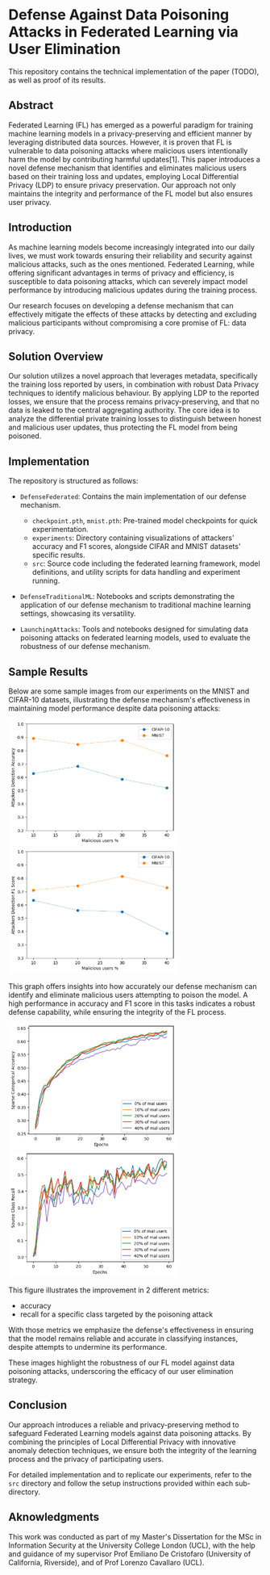 # Defense Against Data Poisoning Attacks in Federated Learning via User Elimination

This repository contains the technical implementation of the paper (TODO), as well as proof of its results.

## Abstract

Federated Learning (FL) has emerged as a powerful paradigm for training machine learning models in a privacy-preserving and efficient manner by leveraging distributed data sources. However, it is proven that FL is vulnerable to data poisoning attacks where malicious users intentionally harm the model by contributing harmful updates[1]. This paper introduces a novel defense mechanism that identifies and eliminates malicious users based on their training loss and updates, employing Local Differential Privacy (LDP) to ensure privacy preservation. Our approach not only maintains the integrity and performance of the FL model but also ensures user privacy.

## Introduction

As machine learning models become increasingly integrated into our daily lives, we must work towards ensuring their reliability and security against malicious attacks, such as the ones mentioned. Federated Learning, while offering significant advantages in terms of privacy and efficiency, is susceptible to data poisoning attacks, which can severely impact model performance by introducing malicious updates during the training process. 

Our research focuses on developing a defense mechanism that can effectively mitigate the effects of these attacks by detecting and excluding malicious participants without compromising a core promise of FL: data privacy.

## Solution Overview

Our solution utilizes a novel approach that leverages metadata, specifically the training loss reported by users, in combination with robust Data Privacy techniques to identify malicious behaviour. By applying LDP to the reported losses, we ensure that the process remains privacy-preserving, and that no data is leaked to the central aggregating authority. The core idea is to analyze the differential private training losses to distinguish between honest and malicious user updates, thus protecting the FL model from being poisoned.

## Implementation

The repository is structured as follows:

- `DefenseFederated`: Contains the main implementation of our defense mechanism.
  - `checkpoint.pth`, `mnist.pth`: Pre-trained model checkpoints for quick experimentation.
  - `experiments`: Directory containing visualizations of attackers' accuracy and F1 scores, alongside CIFAR and MNIST datasets' specific results.
  - `src`: Source code including the federated learning framework, model definitions, and utility scripts for data handling and experiment running.

- `DefenseTraditionalML`: Notebooks and scripts demonstrating the application of our defense mechanism to traditional machine learning settings, showcasing its versatility.

- `LaunchingAttacks`: Tools and notebooks designed for simulating data poisoning attacks on federated learning models, used to evaluate the robustness of our defense mechanism.

## Sample Results

Below are some sample images from our experiments on the MNIST and CIFAR-10 datasets, illustrating the defense mechanism's effectiveness in maintaining model performance despite data poisoning attacks:

<img src="./DefenseFederated/save/attackers_accuracy.png" alt="image alt text" width="333" height="250"> <img src="./DefenseFederated/save/attackers_f1.png" alt="image alt text" width="333" height="250">

This graph offers insights into how accurately our defense mechanism can identify and eliminate malicious users attempting to poison the model. A high performance in accuracy and F1 score in this tasks indicates a robust defense capability, while ensuring the integrity of the FL process.


<img src="./DefenseFederated/save/cifar/acc_defense_cifar_kmeans.png" alt="CIFAR Accuracy Comparison" width="333" height="250"> <img src="./DefenseFederated/save/cifar/recall_defense_cifar_kmeans.png" alt="MNIST Recall Improvement" width="333" height="250">


This figure illustrates the improvement in 2 different metrics:
 - accuracy 
 - recall for a specific class targeted by the poisoning attack

With those metrics we emphasize the defense's effectiveness in ensuring that the model remains reliable and accurate in classifying instances, despite attempts to undermine its performance.

These images highlight the robustness of our FL model against data poisoning attacks, underscoring the efficacy of our user elimination strategy.

## Conclusion

Our approach introduces a reliable and privacy-preserving method to safeguard Federated Learning models against data poisoning attacks. By combining the principles of Local Differential Privacy with innovative anomaly detection techniques, we ensure both the integrity of the learning process and the privacy of participating users.

For detailed implementation and to replicate our experiments, refer to the `src` directory and follow the setup instructions provided within each sub-directory.

## Aknowledgments

This work was conducted as part of my Master's Dissertation for the MSc in Information Security at the University College London (UCL), with the help and guidance of my supervisor Prof Emiliano De Cristofaro (University of California, Riverside), and of Prof Lorenzo Cavallaro (UCL).